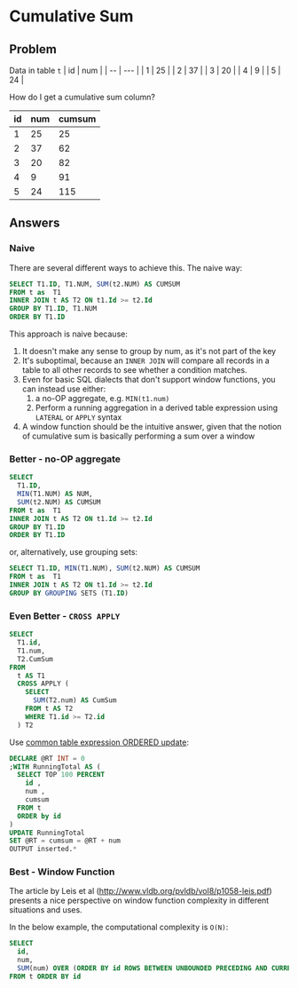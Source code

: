 # Cumulative Sum

## Problem

Data in table `t`
| id | num |
| -- | --- |
|  1 |  25 |
|  2 |  37 |
|  3 |  20 |
|  4 |   9 |
|  5 |  24 |

How do I get a cumulative sum column?

| id | num | cumsum |
| -- | --- | ------ |
|  1 |  25 |     25 |
|  2 |  37 |     62 |
|  3 |  20 |     82 |
|  4 |   9 |     91 |
|  5 |  24 |    115 |

## Answers

### Naive

There are several different ways to achieve this. The naive way:

```sql
SELECT T1.ID, T1.NUM, SUM(t2.NUM) AS CUMSUM
FROM t as  T1
INNER JOIN t AS T2 ON t1.Id >= t2.Id
GROUP BY T1.ID, T1.NUM
ORDER BY T1.ID
```

This approach is naive because:
1. It doesn't make any sense to group by num, as it's not part of the key
2. It's suboptimal, because an `INNER JOIN` will compare all records in a table to all other records to see whether a condition matches.
3. Even for basic SQL dialects that don't support window functions, you can instead use either:
    1. a no-OP aggregate, e.g. `MIN(t1.num)`
    2. Perform a running aggregation in a derived table expression using `LATERAL` or `APPLY` syntax 
4. A window function should be the intuitive answer, given that the notion of cumulative sum is basically performing a sum over a window 

### Better - no-OP aggregate

```sql
SELECT
  T1.ID,
  MIN(T1.NUM) AS NUM,
  SUM(t2.NUM) AS CUMSUM
FROM t as  T1
INNER JOIN t AS T2 ON t1.Id >= t2.Id
GROUP BY T1.ID
ORDER BY T1.ID
```

or, alternatively, use grouping sets: 
```sql
SELECT T1.ID, MIN(T1.NUM), SUM(t2.NUM) AS CUMSUM
FROM t as  T1
INNER JOIN t AS T2 ON t1.Id >= t2.Id
GROUP BY GROUPING SETS (T1.ID)
```

### Even Better - `CROSS APPLY`
```sql
SELECT
  T1.id,
  T1.num,
  T2.CumSum
FROM
  t AS T1
  CROSS APPLY (
    SELECT
      SUM(T2.num) AS CumSum
    FROM t AS T2
    WHERE T1.id >= T2.id
  ) T2
```

Use [common table expression ORDERED update](https://weblogs.sqlteam.com/mladenp/2009/07/28/sql-server-2005-fast-running-totals/):

```sql
DECLARE @RT INT = 0
;WITH RunningTotal AS (
  SELECT TOP 100 PERCENT
    id ,
    num ,
	cumsum
  FROM t
  ORDER by id
)
UPDATE RunningTotal
SET @RT = cumsum = @RT + num
OUTPUT inserted.*
```




### Best - Window Function

The article by Leis et al (http://www.vldb.org/pvldb/vol8/p1058-leis.pdf) presents a nice perspective on window function complexity in different situations and uses.

In the below example, the computational complexity is `O(N)`:

```sql
SELECT
  id,
  num,
  SUM(num) OVER (ORDER BY id ROWS BETWEEN UNBOUNDED PRECEDING AND CURRENT ROW) AS cumsum
FROM t ORDER BY id
```
